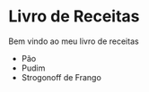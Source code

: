# Livro de Receitas

Bem vindo ao meu livro de receitas

 - Pão
 - Pudim
 - Strogonoff de Frango

 
